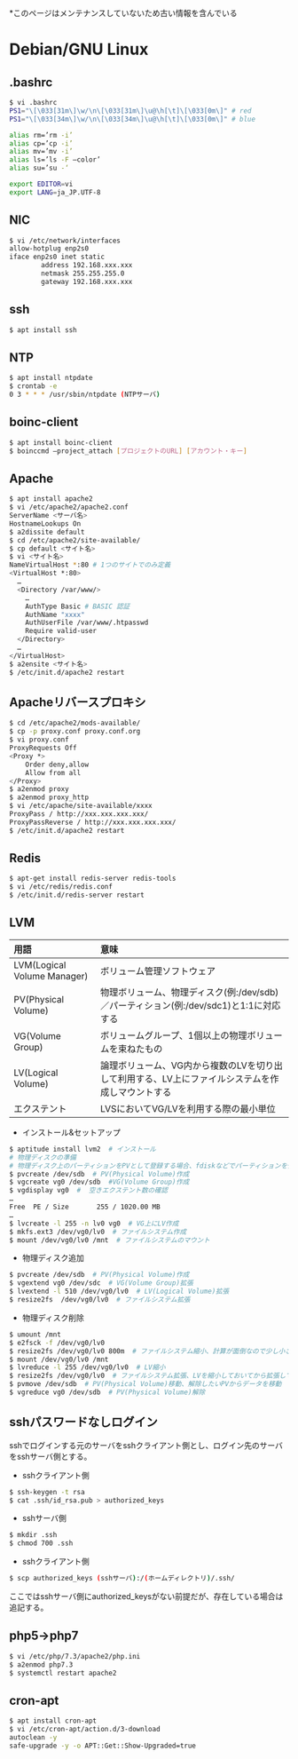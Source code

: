 *このページはメンテナンスしていないため古い情報を含んでいる

Debian/GNU Linux
================


.bashrc
-------
```bash
$ vi .bashrc
PS1="\[\033[31m\]\w/\n\[\033[31m\]\u@\h[\t]\[\033[0m\]" # red
PS1="\[\033[34m\]\w/\n\[\033[34m\]\u@\h[\t]\[\033[0m\]" # blue

alias rm=’rm -i’
alias cp=’cp -i’
alias mv=’mv -i’
alias ls=’ls -F –color’
alias su=’su -‘

export EDITOR=vi
export LANG=ja_JP.UTF-8
```


NIC
---
```bash
$ vi /etc/network/interfaces
allow-hotplug enp2s0
iface enp2s0 inet static
        address 192.168.xxx.xxx
        netmask 255.255.255.0
        gateway 192.168.xxx.xxx
```


ssh
---
```bash
$ apt install ssh
```


NTP
---
```bash
$ apt install ntpdate
$ crontab -e
0 3 * * * /usr/sbin/ntpdate (NTPサーバ)
```


boinc-client
------------
```bash
$ apt install boinc-client
$ boinccmd –project_attach [プロジェクトのURL] [アカウント・キー]
```


Apache
------
```bash
$ apt install apache2
$ vi /etc/apache2/apache2.conf
ServerName <サーバ名>
HostnameLookups On
$ a2dissite default
$ cd /etc/apache2/site-available/
$ cp default <サイト名>
$ vi <サイト名>
NameVirtualHost *:80 # 1つのサイトでのみ定義
<VirtualHost *:80>
  …
  <Directory /var/www/>
    …
    AuthType Basic # BASIC 認証
    AuthName "xxxx"
    AuthUserFile /var/www/.htpasswd
    Require valid-user
  </Directory>
  …
</VirtualHost>
$ a2ensite <サイト名>
$ /etc/init.d/apache2 restart
```


Apacheリバースプロキシ
----------------------
```bash
$ cd /etc/apache2/mods-available/
$ cp -p proxy.conf proxy.conf.org
$ vi proxy.conf
ProxyRequests Off
<Proxy *>
    Order deny,allow
    Allow from all
</Proxy>
$ a2enmod proxy
$ a2enmod proxy_http
$ vi /etc/apache/site-available/xxxx
ProxyPass / http://xxx.xxx.xxx.xxx/
ProxyPassReverse / http://xxx.xxx.xxx.xxx/
$ /etc/init.d/apache2 restart
```


Redis
-----
```bash
$ apt-get install redis-server redis-tools
$ vi /etc/redis/redis.conf
$ /etc/init.d/redis-server restart
```


LVM
---
|用語|意味|
|:-|:-|
|LVM(Logical Volume Manager)|ボリューム管理ソフトウェア|
|PV(Physical Volume)|物理ボリューム、物理ディスク(例:/dev/sdb)／パーティション(例:/dev/sdc1)と1:1に対応する|
|VG(Volume Group)|ボリュームグループ、1個以上の物理ボリュームを束ねたもの|
|LV(Logical Volume)|論理ボリューム、VG内から複数のLVを切り出して利用する、LV上にファイルシステムを作成しマウントする|
|エクステント|LVSにおいてVG/LVを利用する際の最小単位|

  * インストール&セットアップ
  ```bash
  $ aptitude install lvm2  # インストール
  # 物理ディスクの準備
  # 物理ディスク上のパーティションをPVとして登録する場合、fdiskなどでパーティションを作成
  $ pvcreate /dev/sdb  # PV(Physical Volume)作成
  $ vgcreate vg0 /dev/sdb  #VG(Volume Group)作成
  $ vgdisplay vg0  #  空きエクステント数の確認
  …
  Free  PE / Size       255 / 1020.00 MB
  …
  $ lvcreate -l 255 -n lv0 vg0  # VG上にLV作成
  $ mkfs.ext3 /dev/vg0/lv0  # ファイルシステム作成
  $ mount /dev/vg0/lv0 /mnt  # ファイルシステムのマウント
  ```

  * 物理ディスク追加
  ```bash
  $ pvcreate /dev/sdb  # PV(Physical Volume)作成
  $ vgextend vg0 /dev/sdc  # VG(Volume Group)拡張
  $ lvextend -l 510 /dev/vg0/lv0  # LV(Logical Volume)拡張
  $ resize2fs  /dev/vg0/lv0  # ファイルシステム拡張
  ```

  * 物理ディスク削除
  ```bash
  $ umount /mnt
  $ e2fsck -f /dev/vg0/lv0
  $ resize2fs /dev/vg0/lv0 800m  # ファイルシステム縮小、計算が面倒なので少し小さめに縮小しておく
  $ mount /dev/vg0/lv0 /mnt
  $ lvreduce -l 255 /dev/vg0/lv0  # LV縮小
  $ resize2fs /dev/vg0/lv0  # ファイルシステム拡張、LVを縮小しておいてから拡張して、LV全体を利用
  $ pvmove /dev/sdb  # PV(Physical Volume)移動、解除したいPVからデータを移動
  $ vgreduce vg0 /dev/sdb  # PV(Physical Volume)解除
  ```


sshパスワードなしログイン
-------------------------
sshでログインする元のサーバをsshクライアント側とし、ログイン先のサーバをsshサーバ側とする。

  * sshクライアント側
  ```bash
  $ ssh-keygen -t rsa
  $ cat .ssh/id_rsa.pub > authorized_keys
  ```

  * sshサーバ側
  ```bash
  $ mkdir .ssh
  $ chmod 700 .ssh
  ```

  * sshクライアント側
  ```bash
  $ scp authorized_keys (sshサーバ):/(ホームディレクトリ)/.ssh/
  ```
  ここではsshサーバ側にauthorized_keysがない前提だが、存在している場合は追記する。


php5→php7
----------
```bash
$ vi /etc/php/7.3/apache2/php.ini
$ a2enmod php7.3
$ systemctl restart apache2
```


cron-apt
--------
```bash
$ apt install cron-apt
$ vi /etc/cron-apt/action.d/3-download
autoclean -y
safe-upgrade -y -o APT::Get::Show-Upgraded=true
```
